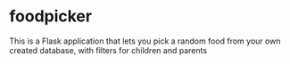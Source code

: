 # foodpicker
This is a Flask application that lets you pick a random food from your own created database, with filters for children and parents
